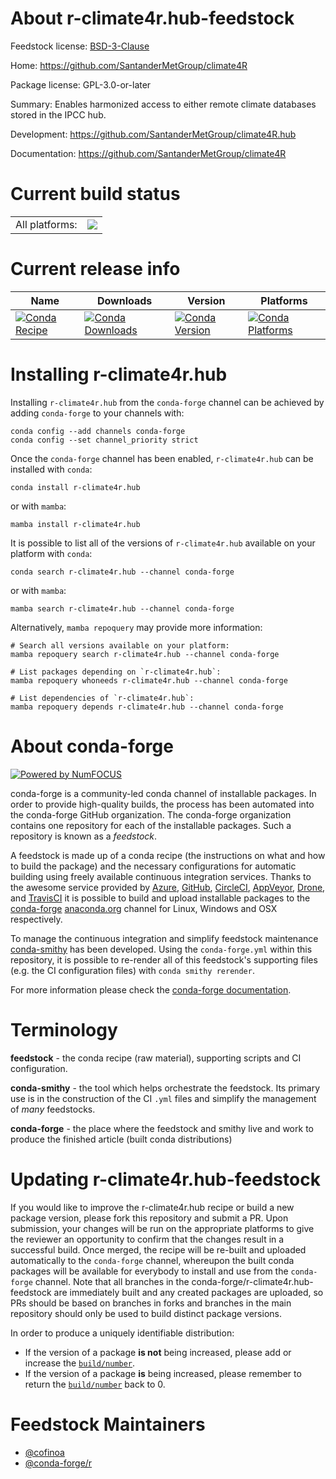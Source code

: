 About r-climate4r.hub-feedstock
===============================

Feedstock license: [BSD-3-Clause](https://github.com/conda-forge/r-climate4r.hub-feedstock/blob/main/LICENSE.txt)

Home: https://github.com/SantanderMetGroup/climate4R

Package license: GPL-3.0-or-later

Summary: Enables harmonized access to either remote climate databases stored in the IPCC hub.

Development: https://github.com/SantanderMetGroup/climate4R.hub

Documentation: https://github.com/SantanderMetGroup/climate4R

Current build status
====================


<table><tr><td>All platforms:</td>
    <td>
      <a href="https://dev.azure.com/conda-forge/feedstock-builds/_build/latest?definitionId=20845&branchName=main">
        <img src="https://dev.azure.com/conda-forge/feedstock-builds/_apis/build/status/r-climate4r.hub-feedstock?branchName=main">
      </a>
    </td>
  </tr>
</table>

Current release info
====================

| Name | Downloads | Version | Platforms |
| --- | --- | --- | --- |
| [![Conda Recipe](https://img.shields.io/badge/recipe-r--climate4r.hub-green.svg)](https://anaconda.org/conda-forge/r-climate4r.hub) | [![Conda Downloads](https://img.shields.io/conda/dn/conda-forge/r-climate4r.hub.svg)](https://anaconda.org/conda-forge/r-climate4r.hub) | [![Conda Version](https://img.shields.io/conda/vn/conda-forge/r-climate4r.hub.svg)](https://anaconda.org/conda-forge/r-climate4r.hub) | [![Conda Platforms](https://img.shields.io/conda/pn/conda-forge/r-climate4r.hub.svg)](https://anaconda.org/conda-forge/r-climate4r.hub) |

Installing r-climate4r.hub
==========================

Installing `r-climate4r.hub` from the `conda-forge` channel can be achieved by adding `conda-forge` to your channels with:

```
conda config --add channels conda-forge
conda config --set channel_priority strict
```

Once the `conda-forge` channel has been enabled, `r-climate4r.hub` can be installed with `conda`:

```
conda install r-climate4r.hub
```

or with `mamba`:

```
mamba install r-climate4r.hub
```

It is possible to list all of the versions of `r-climate4r.hub` available on your platform with `conda`:

```
conda search r-climate4r.hub --channel conda-forge
```

or with `mamba`:

```
mamba search r-climate4r.hub --channel conda-forge
```

Alternatively, `mamba repoquery` may provide more information:

```
# Search all versions available on your platform:
mamba repoquery search r-climate4r.hub --channel conda-forge

# List packages depending on `r-climate4r.hub`:
mamba repoquery whoneeds r-climate4r.hub --channel conda-forge

# List dependencies of `r-climate4r.hub`:
mamba repoquery depends r-climate4r.hub --channel conda-forge
```


About conda-forge
=================

[![Powered by
NumFOCUS](https://img.shields.io/badge/powered%20by-NumFOCUS-orange.svg?style=flat&colorA=E1523D&colorB=007D8A)](https://numfocus.org)

conda-forge is a community-led conda channel of installable packages.
In order to provide high-quality builds, the process has been automated into the
conda-forge GitHub organization. The conda-forge organization contains one repository
for each of the installable packages. Such a repository is known as a *feedstock*.

A feedstock is made up of a conda recipe (the instructions on what and how to build
the package) and the necessary configurations for automatic building using freely
available continuous integration services. Thanks to the awesome service provided by
[Azure](https://azure.microsoft.com/en-us/services/devops/), [GitHub](https://github.com/),
[CircleCI](https://circleci.com/), [AppVeyor](https://www.appveyor.com/),
[Drone](https://cloud.drone.io/welcome), and [TravisCI](https://travis-ci.com/)
it is possible to build and upload installable packages to the
[conda-forge](https://anaconda.org/conda-forge) [anaconda.org](https://anaconda.org/)
channel for Linux, Windows and OSX respectively.

To manage the continuous integration and simplify feedstock maintenance
[conda-smithy](https://github.com/conda-forge/conda-smithy) has been developed.
Using the ``conda-forge.yml`` within this repository, it is possible to re-render all of
this feedstock's supporting files (e.g. the CI configuration files) with ``conda smithy rerender``.

For more information please check the [conda-forge documentation](https://conda-forge.org/docs/).

Terminology
===========

**feedstock** - the conda recipe (raw material), supporting scripts and CI configuration.

**conda-smithy** - the tool which helps orchestrate the feedstock.
                   Its primary use is in the construction of the CI ``.yml`` files
                   and simplify the management of *many* feedstocks.

**conda-forge** - the place where the feedstock and smithy live and work to
                  produce the finished article (built conda distributions)


Updating r-climate4r.hub-feedstock
==================================

If you would like to improve the r-climate4r.hub recipe or build a new
package version, please fork this repository and submit a PR. Upon submission,
your changes will be run on the appropriate platforms to give the reviewer an
opportunity to confirm that the changes result in a successful build. Once
merged, the recipe will be re-built and uploaded automatically to the
`conda-forge` channel, whereupon the built conda packages will be available for
everybody to install and use from the `conda-forge` channel.
Note that all branches in the conda-forge/r-climate4r.hub-feedstock are
immediately built and any created packages are uploaded, so PRs should be based
on branches in forks and branches in the main repository should only be used to
build distinct package versions.

In order to produce a uniquely identifiable distribution:
 * If the version of a package **is not** being increased, please add or increase
   the [``build/number``](https://docs.conda.io/projects/conda-build/en/latest/resources/define-metadata.html#build-number-and-string).
 * If the version of a package **is** being increased, please remember to return
   the [``build/number``](https://docs.conda.io/projects/conda-build/en/latest/resources/define-metadata.html#build-number-and-string)
   back to 0.

Feedstock Maintainers
=====================

* [@cofinoa](https://github.com/cofinoa/)
* [@conda-forge/r](https://github.com/conda-forge/r/)

